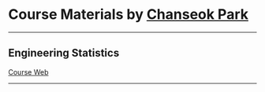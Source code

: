 # Course Materials by  [Chanseok Park](https://sites.google.com/view/appliedstat)
---

## Engineering Statistics
  [Course Web](https://sites.google.com/view/appliedstat/course/stat2)

---
